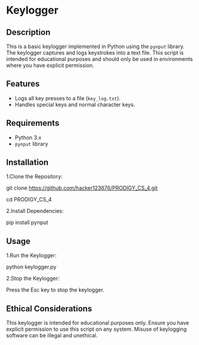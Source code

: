 # Keylogger

## Description

This is a basic keylogger implemented in Python using the `pynput` library. The keylogger captures and logs keystrokes into a text file. This script is intended for educational purposes and should only be used in environments where you have explicit permission.

## Features

- Logs all key presses to a file (`key_log.txt`).
- Handles special keys and normal character keys.

## Requirements

- Python 3.x
- `pynput` library

## Installation

1.Clone the Repository:

   git clone https://github.com/hacker123676/PRODIGY_CS_4.git
   
   cd PRODIGY_CS_4
   
2.Install Dependencies:

   pip install pynput

## Usage

1.Run the Keylogger:

python keylogger.py

2.Stop the Keylogger:

Press the Esc key to stop the keylogger.

## Ethical Considerations

This keylogger is intended for educational purposes only. Ensure you have explicit permission to use this script on any system. Misuse of keylogging software can be illegal and unethical.
